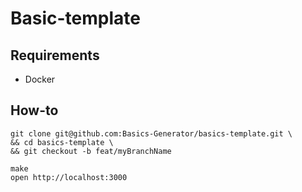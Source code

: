 # Basic-template

## Requirements

- Docker

## How-to

```
git clone git@github.com:Basics-Generator/basics-template.git \
&& cd basics-template \
&& git checkout -b feat/myBranchName

make
open http://localhost:3000
```
